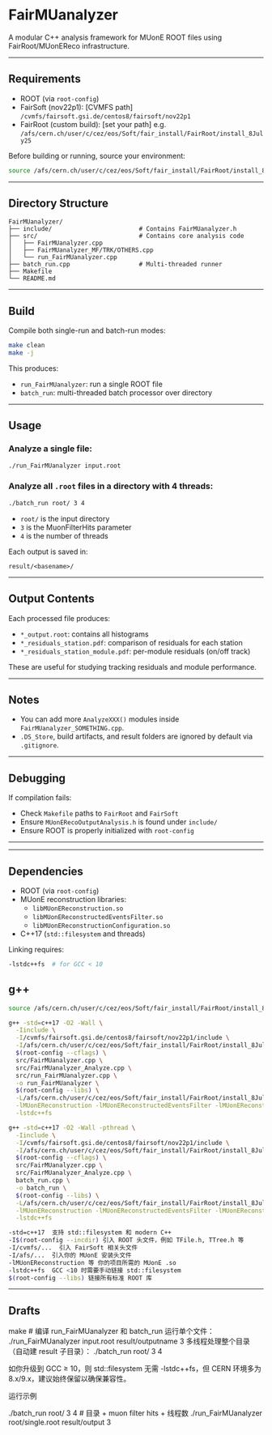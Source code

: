 # FairMUanalyzer

A modular C++ analysis framework for MUonE ROOT files using FairRoot/MUonEReco infrastructure.

---

## Requirements

- ROOT (via `root-config`)
- FairSoft (nov22p1): [CVMFS path] `/cvmfs/fairsoft.gsi.de/centos8/fairsoft/nov22p1`
- FairRoot (custom build): [set your path] e.g. `/afs/cern.ch/user/c/cez/eos/Soft/fair_install/FairRoot/install_8July25`

Before building or running, source your environment:
```bash
source /afs/cern.ch/user/c/cez/eos/Soft/fair_install/FairRoot/install_8July25/bin/FairRootConfig.sh
```

---

## Directory Structure

```
FairMUanalyzer/
├── include/                        # Contains FairMUanalyzer.h
├── src/                            # Contains core analysis code
│   ├── FairMUanalyzer.cpp
│   ├── FairMUanalyzer_MF/TRK/OTHERS.cpp
│   └── run_FairMUanalyzer.cpp
├── batch_run.cpp                   # Multi-threaded runner
├── Makefile
└── README.md
```

---

## Build

Compile both single-run and batch-run modes:

```bash
make clean
make -j
```

This produces:
- `run_FairMUanalyzer`: run a single ROOT file
- `batch_run`: multi-threaded batch processor over directory

---

## Usage

### Analyze a single file:
```bash
./run_FairMUanalyzer input.root
```

### Analyze all `.root` files in a directory with 4 threads:
```bash
./batch_run root/ 3 4
```
- `root/` is the input directory
- `3` is the MuonFilterHits parameter
- `4` is the number of threads

Each output is saved in:
```
result/<basename>/
```

---

## Output Contents

Each processed file produces:

- `*_output.root`: contains all histograms
- `*_residuals_station.pdf`: comparison of residuals for each station
- `*_residuals_station_module.pdf`: per-module residuals (on/off track)

These are useful for studying tracking residuals and module performance.

---

## Notes

- You can add more `AnalyzeXXX()` modules inside `FairMUanalyzer_SOMETHING.cpp`.
- `.DS_Store`, build artifacts, and result folders are ignored by default via `.gitignore`.

---

## Debugging

If compilation fails:
- Check `Makefile` paths to `FairRoot` and `FairSoft`
- Ensure `MUonERecoOutputAnalysis.h` is found under `include/`
- Ensure ROOT is properly initialized with `root-config`

---

---

## Dependencies

- ROOT (via `root-config`)
- MUonE reconstruction libraries:
  - `libMUonEReconstruction.so`
  - `libMUonEReconstructedEventsFilter.so`
  - `libMUonEReconstructionConfiguration.so`
- C++17 (`std::filesystem` and threads)

Linking requires:

```bash
-lstdc++fs  # for GCC < 10
```

## g++
```bash
source /afs/cern.ch/user/c/cez/eos/Soft/fair_install/FairRoot/install_8July25/bin/FairRootConfig.sh
```

```bash
g++ -std=c++17 -O2 -Wall \
  -Iinclude \
  -I/cvmfs/fairsoft.gsi.de/centos8/fairsoft/nov22p1/include \
  -I/afs/cern.ch/user/c/cez/eos/Soft/fair_install/FairRoot/install_8July25/include \
  $(root-config --cflags) \
  src/FairMUanalyzer.cpp \
  src/FairMUanalyzer_Analyze.cpp \
  src/run_FairMUanalyzer.cpp \
  -o run_FairMUanalyzer \
  $(root-config --libs) \
  -L/afs/cern.ch/user/c/cez/eos/Soft/fair_install/FairRoot/install_8July25/lib64 \
  -lMUonEReconstruction -lMUonEReconstructedEventsFilter -lMUonEReconstructionConfiguration \
  -lstdc++fs
```
```bash
g++ -std=c++17 -O2 -Wall -pthread \
  -Iinclude \
  -I/cvmfs/fairsoft.gsi.de/centos8/fairsoft/nov22p1/include \
  -I/afs/cern.ch/user/c/cez/eos/Soft/fair_install/FairRoot/install_8July25/include \
  $(root-config --cflags) \
  src/FairMUanalyzer.cpp \
  src/FairMUanalyzer_Analyze.cpp \
  batch_run.cpp \
  -o batch_run \
  $(root-config --libs) \
  -L/afs/cern.ch/user/c/cez/eos/Soft/fair_install/FairRoot/install_8July25/lib64 \
  -lMUonEReconstruction -lMUonEReconstructedEventsFilter -lMUonEReconstructionConfiguration \
  -lstdc++fs
```


```bash
-std=c++17  支持 std::filesystem 和 modern C++
-I$(root-config --incdir) 引入 ROOT 头文件，例如 TFile.h, TTree.h 等
-I/cvmfs/...  引入 FairSoft 相关头文件
-I/afs/...  引入你的 MUonE 安装头文件
-lMUonEReconstruction 等 你的项目所需的 MUonE .so
-lstdc++fs  GCC <10 时需要手动链接 std::filesystem
$(root-config --libs) 链接所有标准 ROOT 库
```

---

## Drafts

make         # 编译 run_FairMUanalyzer 和 batch_run
运行单个文件：
./run_FairMUanalyzer input.root result/outputname 3
多线程处理整个目录（自动建 result 子目录）：
./batch_run root/ 3 4

如你升级到 GCC ≥ 10，则 std::filesystem 无需 -lstdc++fs，但 CERN 环境多为 8.x/9.x，建议始终保留以确保兼容性。

运行示例

./batch_run root/ 3 4   # 目录 + muon filter hits + 线程数
./run_FairMUanalyzer root/single.root result/output 3


